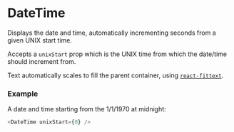 # DateTime

Displays the date and time, automatically incrementing seconds from a given UNIX start time.

Accepts a `unixStart` prop which is the UNIX time from which the date/time should increment from.

Text automatically scales to fill the parent container, using [`react-fittext`](https://www.npmjs.com/package/react-fittext).

### Example

A date and time starting from the 1/1/1970 at midnight:

```javascript
<DateTime unixStart={0} />
```
